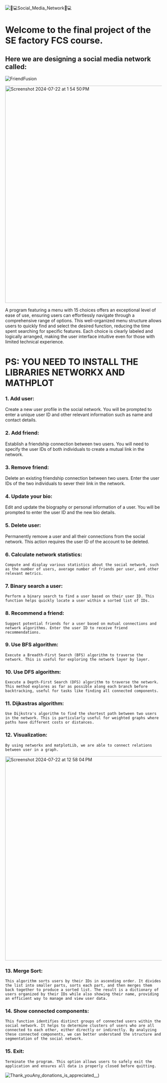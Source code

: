 ![👨_💻Social_Media_Network👨_💻](https://github.com/user-attachments/assets/5168d1bc-8c12-49bc-b199-a797f176a45d)

# Welcome to the final project of the SE factory FCS course. 
## Here we are designing a social media network called:

![FriendFusion](https://github.com/user-attachments/assets/ed1ce20a-5815-4e4c-ac3c-819200d97c32)

<img width="698" alt="Screenshot 2024-07-22 at 1 54 50 PM" src="https://github.com/user-attachments/assets/0ec7d6de-7c13-46db-afa6-a74a0b98b663">


A program featuring a menu with 15 choices 
offers an exceptional level of ease of use, ensuring 
users can effortlessly navigate through a comprehensive range 
of options. This well-organized menu structure allows users to quickly
find and select the desired function, reducing the time spent searching for 
specific features. Each choice is clearly labeled and logically arranged, making 
the user interface intuitive even for those with limited technical experience. 


# PS: YOU NEED TO INSTALL THE LIBRARIES NETWORKX AND MATHPLOT

### 1. Add user:

   Create a new user profile in the social network. You will be prompted to enter a unique user ID and other relevant information such as       name and contact details.

### 2. Add friend:

   Establish a friendship connection between two users. You will need to specify the user IDs of both individuals to create a mutual link in the network.

### 3. Remove friend:

   Delete an existing friendship connection between two users. Enter the user IDs of the two individuals to sever their link in the network.


### 4. Update your bio:

   Edit and update the biography or personal information of a user. You will be prompted to enter the user ID and the new bio details.

### 5. Delete user:

   Permanently remove a user and all their connections from the social network. This action requires the user ID of the account to be deleted.

### 6. Calculate network statistics:

    Compute and display various statistics about the social network, such as the number of users, average number of friends per user, and other relevant metrics.

### 7. Binary search a user:

    Perform a binary search to find a user based on their user ID. This function helps quickly locate a user within a sorted list of IDs.

### 8. Recommend a friend:

    Suggest potential friends for a user based on mutual connections and network algorithms. Enter the user ID to receive friend recommendations.

### 9. Use BFS algorithm:

    Execute a Breadth-First Search (BFS) algorithm to traverse the network. This is useful for exploring the network layer by layer.

### 10. Use DFS algorithm:

    Execute a Depth-First Search (DFS) algorithm to traverse the network. This method explores as far as possible along each branch before backtracking, useful for tasks like finding all connected components.

### 11. Dijkastras algorithm:

    Use Dijkstra's algorithm to find the shortest path between two users in the network. This is particularly useful for weighted graphs where paths have different costs or distances.

### 12. Visualization:

    By using networkx and matplotLib, we are able to connect relations between user in a graph.


<img width="656" alt="Screenshot 2024-07-22 at 12 58 04 PM" src="https://github.com/user-attachments/assets/52e9a124-7e25-405d-9f5d-ef518061976d">

### 13. Merge Sort:
    
    This algorithm sorts users by their IDs in ascending order. It divides the list into smaller parts, sorts each part, and then merges them back together to produce a sorted list. The result is a dictionary of users organized by their IDs while also showing their name, providing an efficient way to manage and view user data.

### 14. Show connected components:

    This function identifies distinct groups of connected users within the social network. It helps to determine clusters of users who are all connected to each other, either directly or indirectly. By analyzing these connected components, we can better understand the structure and segmentation of the social network.


### 15. Exit:

    Terminate the program. This option allows users to safely exit the application and ensures all data is properly closed before quitting.



![Thank_youAny_donations_is_appreciated__)](https://github.com/user-attachments/assets/290b8993-4f11-47d9-a945-2de54a6cab77)

    
